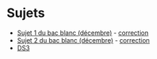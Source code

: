 # Sujets

- [Sujet 1 du bac blanc (décembre)](./data/TNSI-Sujet1.pdf) - [correction](./data/Correction-Sujet1.md)
- [Sujet 2 du bac blanc (décembre)](./data/TNSI-Sujet2.pdf) - [correction](./data/Correction-Sujet2.md)
- [DS3](./data/TNSI%20-%20DS3.pdf)